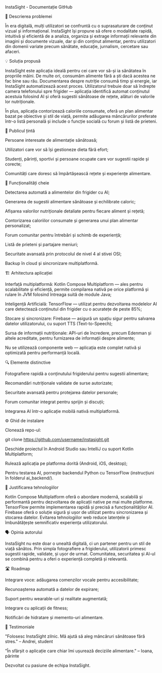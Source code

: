 InstaSight - Documentație GitHub

📌 Descrierea problemei

În era digitală, mulți utilizatori se confruntă cu o suprasaturare de conținut vizual și informațional. InstaSight își propune să ofere o modalitate rapidă, intuitivă și eficientă de a analiza, organiza și extrage informații relevante din imagini și documente vizuale, dar și din conținut alimentar, pentru utilizatori din domenii variate precum sănătate, educație, jurnalism, cercetare sau afaceri.

💡 Soluția propusă

InstaSight este aplicația ideală pentru cei care vor să-și ia sănătatea în propriile mâini. De multe ori, consumăm alimente fără a ști dacă acestea ne fac bine sau rău. Documentarea despre nutriție consumă timp și energie, iar InstaSight automatizează acest proces. Utilizatorul trebuie doar să îndrepte camera telefonului spre frigider — aplicația identifică automat conținutul acestuia folosind AI și oferă sugestii sănătoase de rețete, alături de valorile lor nutriționale.

În plus, aplicația contorizează caloriile consumate, oferă un plan alimentar bazat pe obiective și stil de viață, permite adăugarea mâncărurilor preferate într-o listă personală și include o funcție socială cu forum și listă de prieteni.

🎯 Publicul țintă

Persoane interesate de alimentație sănătoasă;

Utilizatori care vor să își gestioneze dieta fără efort;

Studenți, părinți, sportivi și persoane ocupate care vor sugestii rapide și corecte;

Comunități care doresc să împărtășească rețete și experiențe alimentare.

🔧 Funcționalități cheie

Detectarea automată a alimentelor din frigider cu AI;

Generarea de sugestii alimentare sănătoase și echilibrate caloric;

Afișarea valorilor nutriționale detaliate pentru fiecare aliment și rețetă;

Contorizarea caloriilor consumate și generarea unui plan alimentar personalizat;

Forum comunitar pentru întrebări și schimb de experiență;

Listă de prieteni și partajare meniuri;

Securitate avansată prin protocolul de nivel 4 al stivei OSI;

Backup în cloud și sincronizare multiplatformă.

🏗️ Arhitectura aplicației

Interfață multiplatformă: Kotlin Compose Multiplatform — ales pentru scalabilitate și eficiență, permite compilarea nativă pe orice platformă și rulare în JVM folosind întreaga suită de module Java;

Inteligență Artificială: TensorFlow — utilizat pentru dezvoltarea modelelor AI care detectează conținutul din frigider cu o acuratețe de peste 85%;

Stocare și sincronizare: Firebase — asigură un spațiu sigur pentru salvarea datelor utilizatorului, cu suport TTS (Text-to-Speech);

Sursa de informații nutriționale: API-uri de încredere, precum Edenman și altele acreditate, pentru furnizarea de informații despre alimente;

Nu se utilizează componente web — aplicația este complet nativă și optimizată pentru performanță locală.

🔍 Elemente distinctive

Fotografiere rapidă a conținutului frigiderului pentru sugestii alimentare;

Recomandări nutriționale validate de surse autorizate;

Securitate avansată pentru protejarea datelor personale;

Forum comunitar integrat pentru sprijin și discuții;

Integrarea AI într-o aplicație mobilă nativă multiplatformă.

⚙️ Ghid de instalare

Clonează repo-ul:

git clone https://github.com/username/instasight.git

Deschide proiectul în Android Studio sau IntelliJ cu suport Kotlin Multiplatform;

Rulează aplicația pe platforma dorită (Android, iOS, desktop);

Pentru testarea AI, pornește backendul Python cu TensorFlow (instrucțiuni în folderul ai_backend/).

🧠 Justificarea tehnologiilor

Kotlin Compose Multiplatform oferă o abordare modernă, scalabilă și performantă pentru dezvoltarea de aplicații native pe mai multe platforme. TensorFlow permite implementarea rapidă și precisă a funcționalităților AI. Firebase oferă o soluție sigură și ușor de utilizat pentru sincronizarea și stocarea datelor. Evitarea tehnologiilor web reduce latențele și îmbunătățește semnificativ experiența utilizatorului.

🗣️ Opinia autorului

InstaSight nu este doar o unealtă digitală, ci un partener pentru un stil de viață sănătos. Prin simpla fotografiere a frigiderului, utilizatorii primesc sugestii rapide, validate, și ușor de urmat. Comunitatea, securitatea și AI-ul se combină pentru a oferi o experiență completă și relevantă.

🛣️ Roadmap

Integrare voce: adăugarea comenzilor vocale pentru accesibilitate;

Recunoașterea automată a datelor de expirare;

Suport pentru wearable-uri și realitate augmentată;

Integrare cu aplicații de fitness;

Notificări de hidratare și memento-uri alimentare.

💬 Testimoniale

"Folosesc InstaSight zilnic. Mă ajută să aleg mâncăruri sănătoase fără stres." – Andrei, student

"În sfârșit o aplicație care chiar îmi ușurează deciziile alimentare." – Ioana, părinte

Dezvoltat cu pasiune de echipa InstaSight.

